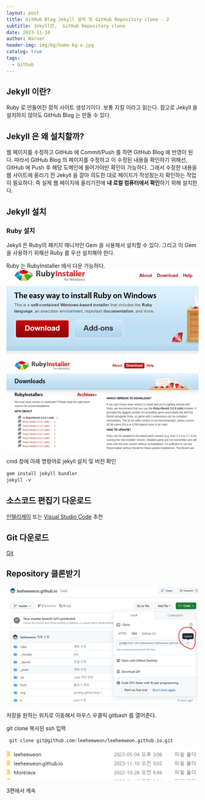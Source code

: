 ```yaml
---
layout: post
title: GitHub Blog Jekyll 설치 및 GitHub Repository clone - 2
subtitle: Jekyll란,  GitHub Repository clone 
date: 2023-11-10
author: Warner
header-img: img/bg/home-bg-o.jpg
catalog: true
tags:
  - Github
---
```


## Jekyll 이란?
Ruby 로 만들어진 정적 사이트 생성기이다. 보통 지킬 이라고 읽는다.
참고로 Jekyll 을 설치하지 않아도 GitHub Blog 는 만들 수 있다.

## Jekyll 은 왜 설치할까?
웹 페이지를 수정하고 GitHub 에 Commit/Push 를 하면 GitHub Blog 에 반영이 된다.
따라서 GitHub Blog 의 페이지를 수정하고 이 수정된 내용을 확인하기 위해선,
GitHub 에 Push 후 해당 도메인에 들어가야만 확인이 가능하다.
그래서 수정한 내용을 웹 사이트에 올리기 전 Jekyll 을 깔아 의도한 대로 페이지가 작성됬는지 확인하는 작업이 필요하다.
즉 실제 웹 페이지에 올리기전에 **내 로컬 컴퓨터에서 확인**하기 위해 설치한다.

## Jekyll 설치
### Ruby 설치
Jekyll 은 Ruby의 패키지 매니저인 Gem 을 사용해서 설치할 수 있다.
그리고 이 Gem 을 사용하기 위해선 Ruby 를 우선 설치해야 한다.

Ruby 는 RubyInstaller 에서 다운 가능하다.
![ruby1.png](/img/post/2023-11-10/ruby1.png)

![ruby2.png](/img/post/2023-11-10/ruby2.png)

cmd 창에 아래 명령어로 jekyll 설치 및 버전 확인
~~~markdown
gem install jekyll bundler
jekyll -v
~~~

## 소스코드 편집기 다운로드 
[인텔리제이](https://www.jetbrains.com/ko-kr/idea/) 또는 [Visual Studio Code](https://code.visualstudio.com/) 추천


## Git 다운로드 
[Git](https://git-scm.com/)

## Repository 클론받기 
![clone1.png](/img/post/2023-11-10/clone1.png)


저장을 원하는 위치로 이동해서 마우스 우클릭 gitbash 를 열어준다.

git clone 복사된 ssh 입력
~~~git
 git clone git@github.com:leeheeweon/leeheeweon.github.io.git
~~~
![clone2.png](/img/post/2023-11-10/clone2.png)

3편에서 계속 